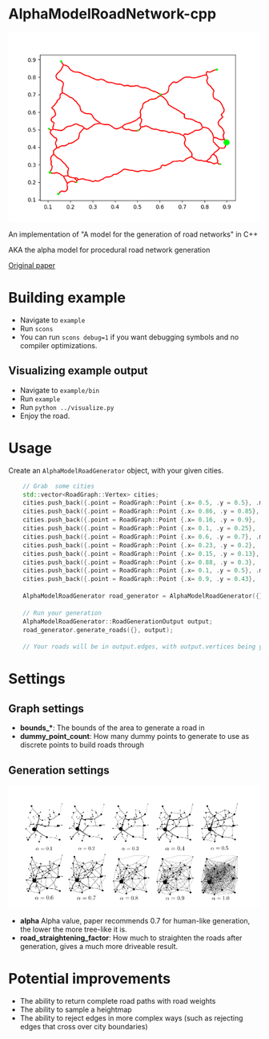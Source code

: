 # AlphaModelRoadNetwork-cpp

![](doc/example.png)

An implementation of "A model for the generation of road networks" in C++

AKA the alpha model for procedural road network generation

[Original paper](https://arxiv.org/pdf/2001.08180)

# Building example
- Navigate to `example`
- Run `scons`
- You can run `scons debug=1` if you want debugging symbols and no compiler optimizations.

## Visualizing example output

- Navigate to `example/bin`
- Run `example`
- Run `python ../visualize.py`
- Enjoy the road.

# Usage

Create an `AlphaModelRoadGenerator` object, with your given cities.

```C++
    // Grab  some cities
    std::vector<RoadGraph::Vertex> cities;
    cities.push_back({.point = RoadGraph::Point {.x= 0.5, .y = 0.5}, .mass = 0.26});
    cities.push_back({.point = RoadGraph::Point {.x= 0.86, .y = 0.85}, .mass = 0.50});
    cities.push_back({.point = RoadGraph::Point {.x= 0.16, .y = 0.9}, .mass = 0.45});
    cities.push_back({.point = RoadGraph::Point {.x= 0.1, .y = 0.25}, .mass = 0.7});
    cities.push_back({.point = RoadGraph::Point {.x= 0.6, .y = 0.7}, .mass = 0.4});
    cities.push_back({.point = RoadGraph::Point {.x= 0.23, .y = 0.2}, .mass = 0.1});
    cities.push_back({.point = RoadGraph::Point {.x= 0.15, .y = 0.13}, .mass = 0.5});
    cities.push_back({.point = RoadGraph::Point {.x= 0.88, .y = 0.3}, .mass = 0.25});
    cities.push_back({.point = RoadGraph::Point {.x= 0.1, .y = 0.5}, .mass = 0.35});
    cities.push_back({.point = RoadGraph::Point {.x= 0.9, .y = 0.43}, .mass = 5.0});
    
    AlphaModelRoadGenerator road_generator = AlphaModelRoadGenerator({}, cities);
    
    // Run your generation
    AlphaModelRoadGenerator::RoadGenerationOutput output;
    road_generator.generate_roads({}, output);

    // Your roads will be in output.edges, with output.vertices being your vertex positions
```

# Settings

## Graph settings

- **bounds_\***: The bounds of the area to generate a road in
- **dummy_point_count**: How many dummy points to generate to use as discrete points to build roads through

## Generation settings

![](doc/alpha_values.png)

- **alpha** Alpha value, paper recommends 0.7 for human-like generation, the lower the more tree-like it is.
- **road_straightening_factor**: How much to straighten the roads after generation, gives a much more driveable result.

# Potential improvements
- The ability to return complete road paths with road weights
- The ability to sample a heightmap
- The ability to reject edges in more complex ways (such as rejecting edges that cross over city boundaries)